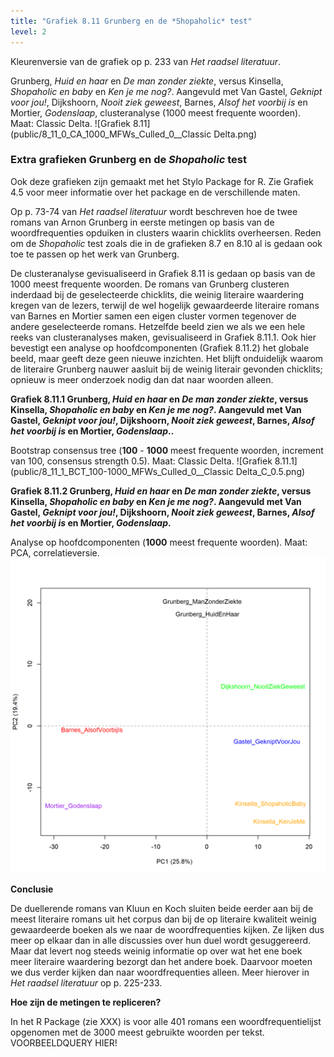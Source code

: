 ```yaml
---
title: "Grafiek 8.11 Grunberg en de *Shopaholic* test"
level: 2
---
```


Kleurenversie van de grafiek op p. 233 van *Het raadsel literatuur*.

Grunberg, *Huid en haar* en *De man zonder ziekte*, versus Kinsella, *Shopaholic en baby* en *Ken je me nog?*.
Aangevuld met Van Gastel, *Geknipt voor jou!*, Dijkshoorn, *Nooit ziek geweest*, Barnes, *Alsof het voorbij is* en Mortier, *Godenslaap*, clusteranalyse (1000 meest frequente woorden). Maat: Classic Delta.
![Grafiek 8.11](public/8_11_0_CA_1000_MFWs_Culled_0__Classic Delta.png)

### **Extra grafieken Grunberg en de *Shopaholic* test**

Ook deze grafieken zijn gemaakt met het Stylo Package for R. Zie  Grafiek 4.5 voor meer informatie over het package en de verschillende maten.

Op p. 73-74 van *Het raadsel literatuur* wordt beschreven hoe de twee romans van Arnon Grunberg in eerste metingen op basis van de woordfrequenties opduiken in clusters waarin chicklits overheersen. Reden om de *Shopaholic* test zoals die in de grafieken 8.7 en 8.10 al is gedaan ook toe te passen op het werk van Grunberg.

De clusteranalyse gevisualiseerd in Grafiek 8.11 is gedaan op basis van de 1000 meest frequente woorden. De romans van Grunberg clusteren inderdaad bij de geselecteerde chicklits, die weinig literaire waardering kregen van de lezers, terwijl de wel hogelijk gewaardeerde literaire romans van Barnes en Mortier samen een eigen cluster vormen tegenover de andere geselecteerde romans. Hetzelfde beeld zien we als we een hele reeks van clusteranalyses maken, gevisualiseerd in Grafiek 8.11.1. Ook hier bevestigt een analyse op hoofdcomponenten (Grafiek 8.11.2) het globale beeld, maar geeft deze geen nieuwe inzichten. Het blijft onduidelijk waarom de literaire Grunberg nauwer aasluit bij de weinig literair gevonden chicklits; opnieuw is meer onderzoek nodig dan dat naar woorden alleen.

**Grafiek 8.11.1 Grunberg, *Huid en haar* en *De man zonder ziekte*, versus Kinsella, *Shopaholic en baby* en *Ken je me nog?*. Aangevuld met Van Gastel, *Geknipt voor jou!*, Dijkshoorn, *Nooit ziek geweest*, Barnes, *Alsof het voorbij is* en Mortier, *Godenslaap*..**

Bootstrap consensus tree (**100** - **1000** meest frequente woorden, increment van 100, consensus strength 0.5). Maat: Classic Delta.
![Grafiek 8.11.1](public/8_11_1_BCT_100-1000_MFWs_Culled_0__Classic Delta_C_0.5.png)

**Grafiek 8.11.2 Grunberg, *Huid en haar* en *De man zonder ziekte*, versus Kinsella, *Shopaholic en baby* en *Ken je me nog?*. Aangevuld met Van Gastel, *Geknipt voor jou!*, Dijkshoorn, *Nooit ziek geweest*, Barnes, *Alsof het voorbij is* en Mortier, *Godenslaap*.**

Analyse op hoofdcomponenten (**1000** meest frequente woorden). Maat: PCA, correlatieversie.
![Grafiek 8.11.2](public/8_11_2_PCA_1000_MFWs_Culled_0__PCA__corr.png)

**Conclusie**

De duellerende romans van Kluun en Koch sluiten beide eerder aan bij de meest literaire romans uit het corpus dan bij de op literaire kwaliteit weinig gewaardeerde boeken als we naar de woordfrequenties kijken. Ze lijken dus meer op elkaar dan in alle discussies over hun duel wordt gesuggereerd. Maar dat levert nog steeds weinig informatie op over wat het ene boek meer literaire waardering bezorgt dan het andere boek. Daarvoor moeten we dus verder kijken dan naar woordfrequenties alleen. Meer hierover in *Het raadsel literatuur* op p. 225-233.

**Hoe zijn de metingen te repliceren?**

In het R Package (zie XXX) is voor alle 401 romans een woordfrequentielijst opgenomen met de 3000 meest gebruikte woorden per tekst. VOORBEELDQUERY HIER!
